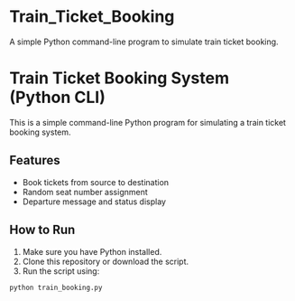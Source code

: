 # Train_Ticket_Booking
A simple Python command-line program to simulate train ticket booking.
# Train Ticket Booking System (Python CLI)

This is a simple command-line Python program for simulating a train ticket booking system.

## Features
- Book tickets from source to destination
- Random seat number assignment
- Departure message and status display

## How to Run
1. Make sure you have Python installed.
2. Clone this repository or download the script.
3. Run the script using:

```bash
python train_booking.py
